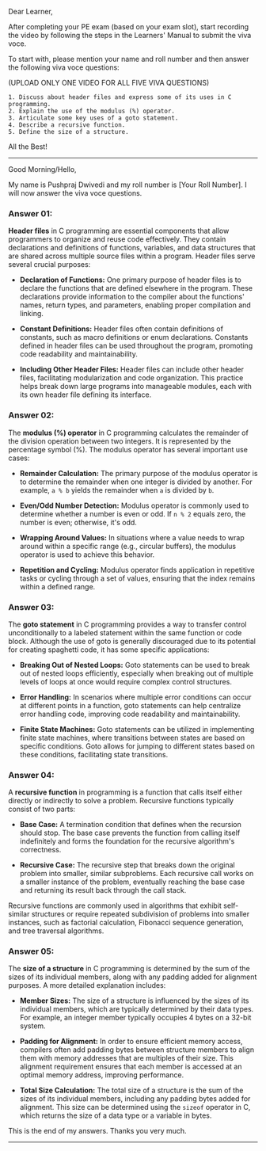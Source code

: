 Dear Learner,

After completing your PE exam (based on your exam slot), start recording the video by following the steps in the Learners' Manual to submit the viva voce.

To start with, please mention your name and roll number and then answer the following viva voce questions:

(UPLOAD ONLY ONE VIDEO FOR ALL FIVE VIVA QUESTIONS)

    1. Discuss about header files and express some of its uses in C programming. 
    2. Explain the use of the modulus (%) operator. 
    3. Articulate some key uses of a goto statement. 
    4. Describe a recursive function. 
    5. Define the size of a structure. 


All the Best!


***



Good Morning/Hello,

My name is Pushpraj Dwivedi and my roll number is [Your Roll Number]. I will now answer the viva voce questions.

### Answer 01: 
**Header files** in C programming are essential components that allow programmers to organize and reuse code effectively. They contain declarations and definitions of functions, variables, and data structures that are shared across multiple source files within a program. Header files serve several crucial purposes:

- **Declaration of Functions:** One primary purpose of header files is to declare the functions that are defined elsewhere in the program. These declarations provide information to the compiler about the functions' names, return types, and parameters, enabling proper compilation and linking.
  
- **Constant Definitions:** Header files often contain definitions of constants, such as macro definitions or enum declarations. Constants defined in header files can be used throughout the program, promoting code readability and maintainability.
  
- **Including Other Header Files:** Header files can include other header files, facilitating modularization and code organization. This practice helps break down large programs into manageable modules, each with its own header file defining its interface.

### Answer 02:  

The **modulus (%) operator** in C programming calculates the remainder of the division operation between two integers. It is represented by the percentage symbol (%). The modulus operator has several important use cases:

- **Remainder Calculation:** The primary purpose of the modulus operator is to determine the remainder when one integer is divided by another. For example, `a % b` yields the remainder when `a` is divided by `b`.
  
- **Even/Odd Number Detection:** Modulus operator is commonly used to determine whether a number is even or odd. If `n % 2` equals zero, the number is even; otherwise, it's odd.
  
- **Wrapping Around Values:** In situations where a value needs to wrap around within a specific range (e.g., circular buffers), the modulus operator is used to achieve this behavior.
  
- **Repetition and Cycling:** Modulus operator finds application in repetitive tasks or cycling through a set of values, ensuring that the index remains within a defined range.

### Answer 03: 
The **goto statement** in C programming provides a way to transfer control unconditionally to a labeled statement within the same function or code block. Although the use of goto is generally discouraged due to its potential for creating spaghetti code, it has some specific applications:

- **Breaking Out of Nested Loops:** Goto statements can be used to break out of nested loops efficiently, especially when breaking out of multiple levels of loops at once would require complex control structures.
  
- **Error Handling:** In scenarios where multiple error conditions can occur at different points in a function, goto statements can help centralize error handling code, improving code readability and maintainability.
  
- **Finite State Machines:** Goto statements can be utilized in implementing finite state machines, where transitions between states are based on specific conditions. Goto allows for jumping to different states based on these conditions, facilitating state transitions.

### Answer 04: 
A **recursive function** in programming is a function that calls itself either directly or indirectly to solve a problem. Recursive functions typically consist of two parts:

- **Base Case:** A termination condition that defines when the recursion should stop. The base case prevents the function from calling itself indefinitely and forms the foundation for the recursive algorithm's correctness.
  
- **Recursive Case:** The recursive step that breaks down the original problem into smaller, similar subproblems. Each recursive call works on a smaller instance of the problem, eventually reaching the base case and returning its result back through the call stack.

Recursive functions are commonly used in algorithms that exhibit self-similar structures or require repeated subdivision of problems into smaller instances, such as factorial calculation, Fibonacci sequence generation, and tree traversal algorithms.

### Answer 05: 
The **size of a structure** in C programming is determined by the sum of the sizes of its individual members, along with any padding added for alignment purposes. A more detailed explanation includes:

- **Member Sizes:** The size of a structure is influenced by the sizes of its individual members, which are typically determined by their data types. For example, an integer member typically occupies 4 bytes on a 32-bit system.
  
- **Padding for Alignment:** In order to ensure efficient memory access, compilers often add padding bytes between structure members to align them with memory addresses that are multiples of their size. This alignment requirement ensures that each member is accessed at an optimal memory address, improving performance.
  
- **Total Size Calculation:** The total size of a structure is the sum of the sizes of its individual members, including any padding bytes added for alignment. This size can be determined using the `sizeof` operator in C, which returns the size of a data type or a variable in bytes.

This is the end of my answers. Thanks you very much.
***